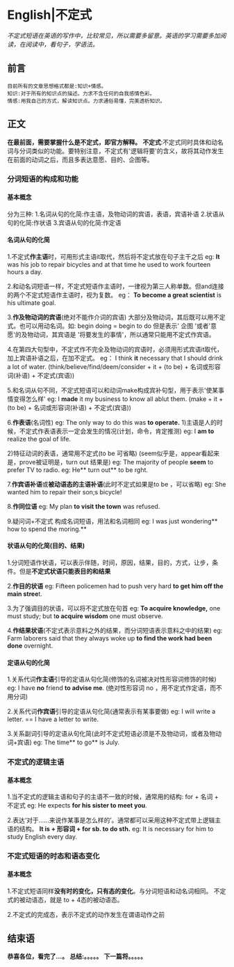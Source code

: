 # English|不定式
*不定式短语在英语的写作中，比较常见，所以需要多留意。英语的学习需要多加阅读，在阅读中，看句子，学语法。*

## 前言
    目前所有的文章思想格式都是:知识+情感。
    知识:对于所有的知识点的描述。力求不含任何的自我感情色彩。
    情感:用我自己的方式，解读知识点。力求通俗易懂，完美透析知识。

## 正文
**在最前面，需要掌握什么是不定式，即官方解释。**
**不定式**:不定式同时具体和动名词与分词类似的功能。要特别注意，不定式有'逻辑将要'的含义，故将其动作发生在前面的动词之后，而且多表达意愿、目的、企图等。

### 分词短语的构成和功能
#### 基本概念
分为三种:
1.名词从句的化简:作主语，及物动词的宾语，表语，宾语补语
2.状语从句的化简:作状语
3.宾语从句的化简:作定语

#### 名词从句的化简
1.不定式**作主语**时，可用形式主语it取代，然后将不定式放在句子主干之后
eg: **It** was his job to repair bicycles and at that time he used to work fourteen hours a day.

2.和动名词短语一样，不定式短语作主语时，一律视为第三人称单数。但and连接的两个不定式短语作主语时，视为复数。
eg： **To become a great scientist** is his ultimate goal.

3.**作及物动词的宾语**(绝对不能作介词的宾语)
大部分及物动词，其后既可以用不定式。也可以用动名词。如: begin doing = begin to do
但是表示' 企图 '或者'意愿'的及物动词，其宾语是 '将要发生的事情'，所以通常只能用不定式作宾语。

4.在第四大句型中，不定式作不完全及物动词的宾语时，必须用形式宾语it取代，加上宾语补语之后，在加不定式。
eg： I think **it** necessary that I should drink a lot of water.
(think/believe/find/deem/consider + it + (to be) + 名词或形容词(补语) + 不定式(宾语))

5.和名词从句不同，不定式短语可以和动词make构成宾补句型，用于表示'使某事情变得怎么样'
eg: I **made** it my business to know all ablut them.
(make + it + (to be) + 名词或形容词(补语) + 不定式(宾语))

6.**作表语**(名词性)
eg: The only way to do this was **to operate.**
1)主语是人的时候，不定式作表语表示一定会发生的情况(计划，命令，肯定推测)
eg: I **am to** realize the goal of life.

2)特征动词的表语，通常用不定式(to be 可省略) (seem似乎是，appear看起来是，prove被证明是，turn out 结果是)
eg: The majority of people **seem** to prefer TV to radio.
eg: He** turn out** to be rght.

7.**作宾语补语**或**被动语态的主语补语**(此时不定式如果是to be ，可以省略)
eg: She wanted him to repair their son;s bicycle!

8.**作同位语**
eg: My plan **to visit the town** was refused.

9.疑问词+不定式 构成名词短语，用法和名词相同
eg: I was just wondering** how to spend the moring.**

#### 状语从句的化简(目的、结果)
1.分词短语作状语，可以表示伴随，时间，原因，结果，目的，方式，让步，条件。但是**不定式状语只能表目的和结果**

2.**作目的状语**
eg: Fifteen policemen had to push very hard **to get him off the main stree**t.

3.为了强调目的状语，可以将不定式放在句首
eg: **To acquire knowledge,** one must study; but t**o acquire wisdom** one must observe.

4.**作结果状语**(不定式表示意料之外的结果，而分词短语表示意料之中的结果)
eg: Farm laborers said that they always woke up **to find the work had been done** overnight.


#### 定语从句的化简
1.关系代词**作主语**引导的定语从句化简(修饰的名词被决对性形容词修饰的时候)
eg: I have **no** friend **to advise me**.
(绝对性形容词 no ，用不定式作定语，而不用分词)

2.关系代词**作宾语**引导的定语从句化简(通常表示有某事要做)
eg: I will write a letter.
== I have a letter to write.

3.关系副词引导的定语从句化简(此时不定式短语必须是不及物动词，或者及物动词+宾语)
eg: The time** to go** is July.


### 不定式的逻辑主语
#### 基本概念
1.当不定式的逻辑主语和句子的主语不一致的时候，通常用的结构: for + 名词 + 不定式
eg: He expects **for his sister to meet you**.

2.表达‘对于......来说作某事是怎么样的’。通常都可以采用这种不定式带上逻辑主语的结构。 **It is + 形容词 + for sb. to do sth.**
eg: It is necessary for him to study English every day.


### 不定式短语的时态和语态变化
#### 基本概念
1.不定式短语同样**没有时的变化，只有态的变化**。与分词短语和动名词相同。
不定式的被动语态，就是 to + 4态的被动语态。

2.不定式的完成态，表示不定式的动作发生在谓语动作之前






## 结束语
 **恭喜各位，看完了...。**
**总结:。。。。。**
**下一篇将。。。。。**









